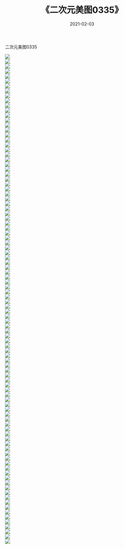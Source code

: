 ﻿---
layout: post
title:  《二次元美图0335》
date:   2021-02-03
img: http://imgx.orgx.ga/二次元/2021/二次元美图0335/000.jpg
categories: [美女, 清纯, 唯美]
---

二次元美图0335

 ![](http://imgx.orgx.ga/二次元/2021/二次元美图0335/001.jpg) <br>![](http://imgx.orgx.ga/二次元/2021/二次元美图0335/002.jpg) <br>![](http://imgx.orgx.ga/二次元/2021/二次元美图0335/003.jpg) <br>![](http://imgx.orgx.ga/二次元/2021/二次元美图0335/004.jpg) <br>![](http://imgx.orgx.ga/二次元/2021/二次元美图0335/005.jpg) <br>![](http://imgx.orgx.ga/二次元/2021/二次元美图0335/006.jpg) <br>![](http://imgx.orgx.ga/二次元/2021/二次元美图0335/007.jpg) <br>![](http://imgx.orgx.ga/二次元/2021/二次元美图0335/008.jpg) <br>![](http://imgx.orgx.ga/二次元/2021/二次元美图0335/009.jpg) <br>![](http://imgx.orgx.ga/二次元/2021/二次元美图0335/010.jpg) <br>![](http://imgx.orgx.ga/二次元/2021/二次元美图0335/011.jpg) <br>![](http://imgx.orgx.ga/二次元/2021/二次元美图0335/012.jpg) <br>![](http://imgx.orgx.ga/二次元/2021/二次元美图0335/013.jpg) <br>![](http://imgx.orgx.ga/二次元/2021/二次元美图0335/014.jpg) <br>![](http://imgx.orgx.ga/二次元/2021/二次元美图0335/015.jpg) <br>![](http://imgx.orgx.ga/二次元/2021/二次元美图0335/016.jpg) <br>![](http://imgx.orgx.ga/二次元/2021/二次元美图0335/017.jpg) <br>![](http://imgx.orgx.ga/二次元/2021/二次元美图0335/018.jpg) <br>![](http://imgx.orgx.ga/二次元/2021/二次元美图0335/019.jpg) <br>![](http://imgx.orgx.ga/二次元/2021/二次元美图0335/020.jpg) <br>![](http://imgx.orgx.ga/二次元/2021/二次元美图0335/021.jpg) <br>![](http://imgx.orgx.ga/二次元/2021/二次元美图0335/022.jpg) <br>![](http://imgx.orgx.ga/二次元/2021/二次元美图0335/023.jpg) <br>![](http://imgx.orgx.ga/二次元/2021/二次元美图0335/024.jpg) <br>![](http://imgx.orgx.ga/二次元/2021/二次元美图0335/025.jpg) <br>![](http://imgx.orgx.ga/二次元/2021/二次元美图0335/026.jpg) <br>![](http://imgx.orgx.ga/二次元/2021/二次元美图0335/027.jpg) <br>![](http://imgx.orgx.ga/二次元/2021/二次元美图0335/028.jpg) <br>![](http://imgx.orgx.ga/二次元/2021/二次元美图0335/029.jpg) <br>![](http://imgx.orgx.ga/二次元/2021/二次元美图0335/030.jpg) <br>![](http://imgx.orgx.ga/二次元/2021/二次元美图0335/031.jpg) <br>![](http://imgx.orgx.ga/二次元/2021/二次元美图0335/032.jpg) <br>![](http://imgx.orgx.ga/二次元/2021/二次元美图0335/033.jpg) <br>![](http://imgx.orgx.ga/二次元/2021/二次元美图0335/034.jpg) <br>![](http://imgx.orgx.ga/二次元/2021/二次元美图0335/035.jpg) <br>![](http://imgx.orgx.ga/二次元/2021/二次元美图0335/036.jpg) <br>![](http://imgx.orgx.ga/二次元/2021/二次元美图0335/037.jpg) <br>![](http://imgx.orgx.ga/二次元/2021/二次元美图0335/038.jpg) <br>![](http://imgx.orgx.ga/二次元/2021/二次元美图0335/039.jpg) <br>![](http://imgx.orgx.ga/二次元/2021/二次元美图0335/040.jpg) <br>![](http://imgx.orgx.ga/二次元/2021/二次元美图0335/041.jpg) <br>![](http://imgx.orgx.ga/二次元/2021/二次元美图0335/042.jpg) <br>![](http://imgx.orgx.ga/二次元/2021/二次元美图0335/043.jpg) <br>![](http://imgx.orgx.ga/二次元/2021/二次元美图0335/044.jpg) <br>![](http://imgx.orgx.ga/二次元/2021/二次元美图0335/045.jpg) <br>![](http://imgx.orgx.ga/二次元/2021/二次元美图0335/046.jpg) <br>![](http://imgx.orgx.ga/二次元/2021/二次元美图0335/047.jpg) <br>![](http://imgx.orgx.ga/二次元/2021/二次元美图0335/048.jpg) <br>![](http://imgx.orgx.ga/二次元/2021/二次元美图0335/049.jpg) <br>![](http://imgx.orgx.ga/二次元/2021/二次元美图0335/050.jpg) <br>![](http://imgx.orgx.ga/二次元/2021/二次元美图0335/051.jpg) <br>![](http://imgx.orgx.ga/二次元/2021/二次元美图0335/052.jpg) <br>![](http://imgx.orgx.ga/二次元/2021/二次元美图0335/053.jpg) <br>![](http://imgx.orgx.ga/二次元/2021/二次元美图0335/054.jpg) <br>![](http://imgx.orgx.ga/二次元/2021/二次元美图0335/055.jpg) <br>![](http://imgx.orgx.ga/二次元/2021/二次元美图0335/056.jpg) <br>![](http://imgx.orgx.ga/二次元/2021/二次元美图0335/057.jpg) <br>![](http://imgx.orgx.ga/二次元/2021/二次元美图0335/058.jpg) <br>![](http://imgx.orgx.ga/二次元/2021/二次元美图0335/059.jpg) <br>![](http://imgx.orgx.ga/二次元/2021/二次元美图0335/060.jpg) <br>![](http://imgx.orgx.ga/二次元/2021/二次元美图0335/061.jpg) <br>![](http://imgx.orgx.ga/二次元/2021/二次元美图0335/062.jpg) <br>![](http://imgx.orgx.ga/二次元/2021/二次元美图0335/063.jpg) <br>![](http://imgx.orgx.ga/二次元/2021/二次元美图0335/064.jpg) <br>![](http://imgx.orgx.ga/二次元/2021/二次元美图0335/065.jpg) <br>![](http://imgx.orgx.ga/二次元/2021/二次元美图0335/066.jpg) <br>![](http://imgx.orgx.ga/二次元/2021/二次元美图0335/067.jpg) <br>![](http://imgx.orgx.ga/二次元/2021/二次元美图0335/068.jpg) <br>![](http://imgx.orgx.ga/二次元/2021/二次元美图0335/069.jpg) <br>![](http://imgx.orgx.ga/二次元/2021/二次元美图0335/070.jpg) <br>![](http://imgx.orgx.ga/二次元/2021/二次元美图0335/071.jpg) <br>![](http://imgx.orgx.ga/二次元/2021/二次元美图0335/072.jpg) <br>![](http://imgx.orgx.ga/二次元/2021/二次元美图0335/073.jpg) <br>![](http://imgx.orgx.ga/二次元/2021/二次元美图0335/074.jpg) <br>![](http://imgx.orgx.ga/二次元/2021/二次元美图0335/075.jpg) <br>![](http://imgx.orgx.ga/二次元/2021/二次元美图0335/076.jpg) <br>![](http://imgx.orgx.ga/二次元/2021/二次元美图0335/077.jpg) <br>![](http://imgx.orgx.ga/二次元/2021/二次元美图0335/078.jpg) <br>![](http://imgx.orgx.ga/二次元/2021/二次元美图0335/079.jpg) <br>![](http://imgx.orgx.ga/二次元/2021/二次元美图0335/080.jpg) <br>![](http://imgx.orgx.ga/二次元/2021/二次元美图0335/081.jpg) <br>![](http://imgx.orgx.ga/二次元/2021/二次元美图0335/082.jpg) <br>![](http://imgx.orgx.ga/二次元/2021/二次元美图0335/083.jpg) <br>![](http://imgx.orgx.ga/二次元/2021/二次元美图0335/084.jpg) <br>![](http://imgx.orgx.ga/二次元/2021/二次元美图0335/085.jpg) <br>![](http://imgx.orgx.ga/二次元/2021/二次元美图0335/086.jpg) <br>![](http://imgx.orgx.ga/二次元/2021/二次元美图0335/087.jpg) <br>![](http://imgx.orgx.ga/二次元/2021/二次元美图0335/088.jpg) <br>![](http://imgx.orgx.ga/二次元/2021/二次元美图0335/089.jpg) <br>![](http://imgx.orgx.ga/二次元/2021/二次元美图0335/090.jpg) <br>![](http://imgx.orgx.ga/二次元/2021/二次元美图0335/091.jpg) <br>![](http://imgx.orgx.ga/二次元/2021/二次元美图0335/092.jpg) <br>![](http://imgx.orgx.ga/二次元/2021/二次元美图0335/093.jpg) <br>![](http://imgx.orgx.ga/二次元/2021/二次元美图0335/094.jpg) <br>![](http://imgx.orgx.ga/二次元/2021/二次元美图0335/095.jpg) <br>![](http://imgx.orgx.ga/二次元/2021/二次元美图0335/096.jpg) <br>![](http://imgx.orgx.ga/二次元/2021/二次元美图0335/097.jpg) <br>![](http://imgx.orgx.ga/二次元/2021/二次元美图0335/098.jpg) <br>![](http://imgx.orgx.ga/二次元/2021/二次元美图0335/099.jpg) <br>![](http://imgx.orgx.ga/二次元/2021/二次元美图0335/100.jpg) <br>